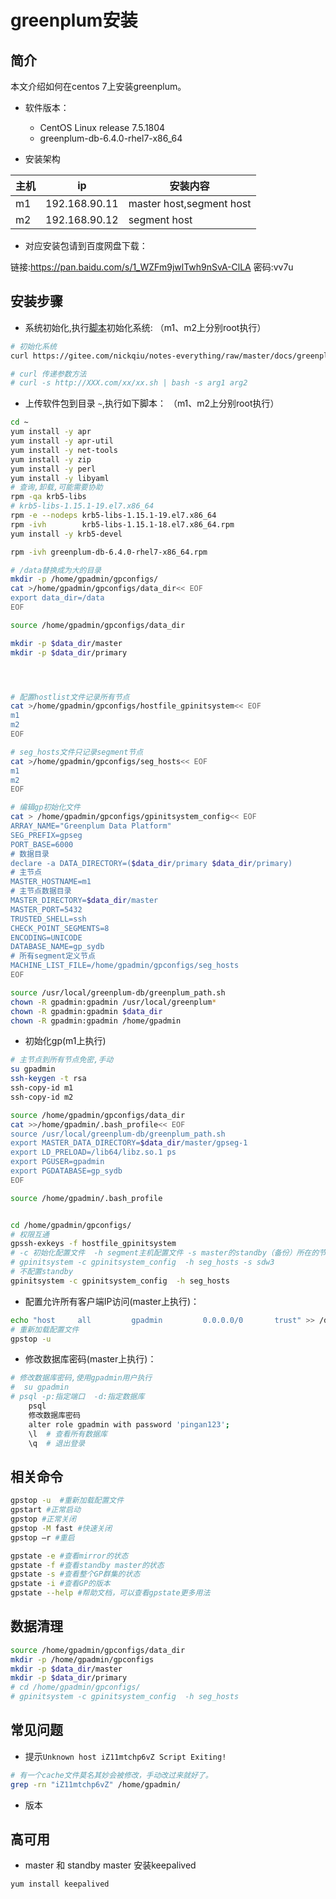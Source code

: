 # greenplum安装


## 简介

本文介绍如何在centos 7上安装greenplum。

* 软件版本：  
  * CentOS Linux release 7.5.1804
  * greenplum-db-6.4.0-rhel7-x86_64

* 安装架构 

|主机|ip|安装内容|
|--|--|--|
|m1|192.168.90.11|master host,segment host|
|m2|192.168.90.12|segment host|



* 对应安装包请到百度网盘下载：  

链接:https://pan.baidu.com/s/1_WZFm9jwlTwh9nSvA-ClLA  密码:vv7u


## 安装步骤   


* 系统初始化,执行[脚本](initsys.sh)初始化系统:  （m1、m2上分别root执行）

```bash 
# 初始化系统
curl https://gitee.com/nickqiu/notes-everything/raw/master/docs/greenplum/docs/initsys.sh | bash 

# curl 传递参数方法
# curl -s http://XXX.com/xx/xx.sh | bash -s arg1 arg2
```


* 上传软件包到目录 ``~``,执行如下脚本：  （m1、m2上分别root执行）  

```bash 
cd ~
yum install -y apr
yum install -y apr-util
yum install -y net-tools 
yum install -y zip
yum install -y perl
yum install -y libyaml
# 查询,卸载,可能需要协助
rpm -qa krb5-libs
# krb5-libs-1.15.1-19.el7.x86_64
rpm -e --nodeps krb5-libs-1.15.1-19.el7.x86_64
rpm -ivh        krb5-libs-1.15.1-18.el7.x86_64.rpm
yum install -y krb5-devel

rpm -ivh greenplum-db-6.4.0-rhel7-x86_64.rpm

# /data替换成为大的目录
mkdir -p /home/gpadmin/gpconfigs/
cat >/home/gpadmin/gpconfigs/data_dir<< EOF
export data_dir=/data
EOF

source /home/gpadmin/gpconfigs/data_dir

mkdir -p $data_dir/master
mkdir -p $data_dir/primary




# 配置hostlist文件记录所有节点    
cat >/home/gpadmin/gpconfigs/hostfile_gpinitsystem<< EOF
m1
m2
EOF

# seg_hosts文件只记录segment节点     
cat >/home/gpadmin/gpconfigs/seg_hosts<< EOF
m1
m2
EOF

# 编辑gp初始化文件 
cat > /home/gpadmin/gpconfigs/gpinitsystem_config<< EOF
ARRAY_NAME="Greenplum Data Platform"
SEG_PREFIX=gpseg
PORT_BASE=6000 
# 数据目录
declare -a DATA_DIRECTORY=($data_dir/primary $data_dir/primary)
# 主节点
MASTER_HOSTNAME=m1
# 主节点数据目录
MASTER_DIRECTORY=$data_dir/master 
MASTER_PORT=5432 
TRUSTED_SHELL=ssh
CHECK_POINT_SEGMENTS=8
ENCODING=UNICODE
DATABASE_NAME=gp_sydb
# 所有segment定义节点  
MACHINE_LIST_FILE=/home/gpadmin/gpconfigs/seg_hosts
EOF

source /usr/local/greenplum-db/greenplum_path.sh
chown -R gpadmin:gpadmin /usr/local/greenplum*
chown -R gpadmin:gpadmin $data_dir
chown -R gpadmin:gpadmin /home/gpadmin
```

* 初始化gp(m1上执行)     

```bash 
# 主节点到所有节点免密,手动
su gpadmin
ssh-keygen -t rsa
ssh-copy-id m1
ssh-copy-id m2

source /home/gpadmin/gpconfigs/data_dir
cat >>/home/gpadmin/.bash_profile<< EOF
source /usr/local/greenplum-db/greenplum_path.sh
export MASTER_DATA_DIRECTORY=$data_dir/master/gpseg-1
export LD_PRELOAD=/lib64/libz.so.1 ps
export PGUSER=gpadmin
export PGDATABASE=gp_sydb
EOF

source /home/gpadmin/.bash_profile


cd /home/gpadmin/gpconfigs/
# 权限互通  
gpssh-exkeys -f hostfile_gpinitsystem
# -c 初始化配置文件  -h segment主机配置文件 -s master的standby（备份）所在的节点，书上和网上的一些资料都将standby放在最后一个节点
# gpinitsystem -c gpinitsystem_config  -h seg_hosts -s sdw3
# 不配置standby
gpinitsystem -c gpinitsystem_config  -h seg_hosts

```

* 配置允许所有客户端IP访问(master上执行)：  
 
```bash 
echo "host     all         gpadmin         0.0.0.0/0       trust" >> /data/master/gpseg-1/pg_hba.conf
# 重新加载配置文件
gpstop -u
```


* 修改数据库密码(master上执行)：  

```bash 
# 修改数据库密码,使用gpadmin用户执行
#  su gpadmin  
# psql -p:指定端口  -d:指定数据库
    psql
    修改数据库密码
    alter role gpadmin with password 'pingan123';
    \l  # 查看所有数据库
    \q  # 退出登录
```


## 相关命令

```bash 
gpstop -u  #重新加载配置文件
gpstart #正常启动 
gpstop #正常关闭 
gpstop -M fast #快速关闭 
gpstop –r #重启 

gpstate -e #查看mirror的状态
gpstate -f #查看standby master的状态
gpstate -s #查看整个GP群集的状态
gpstate -i #查看GP的版本
gpstate --help #帮助文档，可以查看gpstate更多用法
```

## 数据清理 

```bash 
source /home/gpadmin/gpconfigs/data_dir
mkdir -p /home/gpadmin/gpconfigs
mkdir -p $data_dir/master
mkdir -p $data_dir/primary
# cd /home/gpadmin/gpconfigs/
# gpinitsystem -c gpinitsystem_config  -h seg_hosts
```


## 常见问题

* 提示``Unknown host iZ11mtchp6vZ Script Exiting!``

```bash 
# 有一个cache文件莫名其妙会被修改，手动改过来就好了。
grep -rn "iZ11mtchp6vZ" /home/gpadmin/ 

```

* 版本



## 高可用 


* master 和 standby master 安装keepalived 

```bash 
yum install keepalived
```

